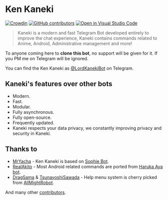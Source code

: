 # Ken Kaneki

[![Crowdin](https://badges.crowdin.net/kenkaneki/localized.svg)](https://crowdin.com/project/kenkaneki)
[![GitHub contributors](https://img.shields.io/github/contributors/SA7ANI/KenKaneki.svg)](https://GitHub.com/SA7ANI/KenKaneki/graphs/contributors/)
[![Open in Visual Studio Code](https://open.vscode.dev/badges/open-in-vscode.svg)](https://open.vscode.dev/SA7ANI/KenKaneki)

> Kaneki is a modern and fast Telegram Bot developed entirely to improve the chat experience,
> Kaneki contains commands related to Anime, Android, Administrative management and more!

To anyone coming here to **clone this bot**, no support will be given for it. If you PM me on Telegram will be ignored.

You can find the Ken Kaneki as [@LordKanekiBot](https://t.me/LordKanekiBot) on Telegram.

## Kaneki's features over other bots

* Modern.
* Fast.
* Modular.
* Fully asynchronous.
* Fully open-source.
* Frequently updated.
* Kaneki respects your data privacy, we constantly improving privacy and security in Kaneki.

## Thanks to

* [MrYacha](https://github.com/MrYacha) - Ken Kaneki is based on [Sophie Bot](https://gitlab.com/SophieBot/sophie).
* [RealAkito](https://github.com/RealAkito) - Most Android related commands are ported from [Haruka Aya bot](https://gitlab.com/HarukaNetwork/OSS/HarukaAya).
* [DragSama](https://github.com/DragSama) & [TsunayoshiSawada](https://github.com/TsunayoshiSawada) - Help menu system is cherry picked from [AllMightRobot](https://github.com/AnimeKaizoku/AllMightRobot).

And many other [contributors](https://GitHub.com/SA7ANI/KenKaneki/graphs/contributors/).
